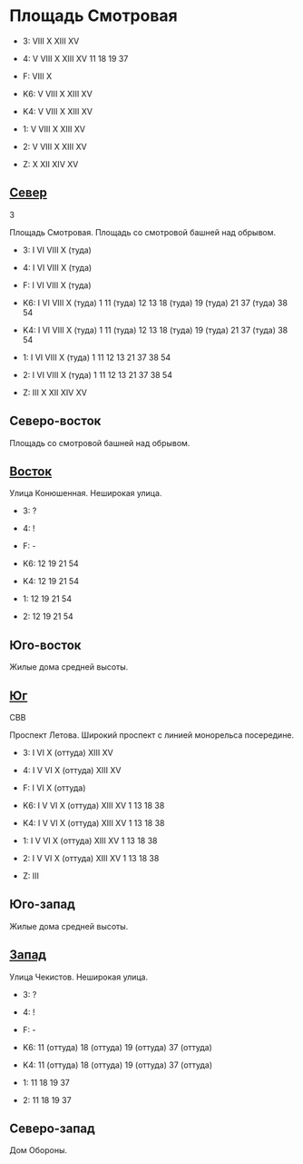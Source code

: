 # Площадь Смотровая

* 3:    VIII    X   XIII    XV
* 4:    V   VIII    X   XIII    XV
        11  18  19  37
* F:    VIII    X

* K6:   V   VIII    X   XIII    XV
* K4:   V   VIII    X   XIII    XV
* 1:    V   VIII    X   XIII    XV
* 2:    V   VIII    X   XIII    XV

* Z:    X   XII XIV XV

## [Север](./590045.md)

З

Площадь Смотровая.
Площадь со смотровой башней над обрывом.

* 3:    I   VI  VIII    X (туда)
* 4:    I   VI  VIII    X (туда)
* F:    I   VI  VIII    X (туда)

* K6:   I   VI  VIII    X (туда)
        1   11 (туда)   12  13  18 (туда)
        19 (туда)   21  37 (туда)   38  54
* K4:   I   VI  VIII    X (туда)
        1   11 (туда)   12  13  18 (туда)
        19 (туда)   21  37 (туда)   38  54
* 1:    I   VI  VIII    X (туда)
        1   11  12  13  21
        37  38  54
* 2:    I   VI  VIII    X (туда)
        1   11  12  13  21
        37  38  54

* Z:    III X   XII XIV XV

## Северо-восток

Площадь со смотровой башней над обрывом.

## [Восток](./600050.md)

Улица Конюшенная.
Неширокая улица.

* 3:    ?
* 4:    !
* F:    -

* K6:   12  19  21  54
* K4:   12  19  21  54
* 1:    12  19  21  54
* 2:    12  19  21  54

## Юго-восток

Жилые дома средней высоты.

## [Юг](./590055.md)

СВВ

Проспект Летова.
Широкий проспект с линией монорельса посередине.

* 3:    I   VI  X (оттуда)  XIII    XV
* 4:    I   V   VI  X (оттуда)  XIII    XV
* F:    I   VI  X (оттуда)

* K6:   I   V   VI  X (оттуда)  XIII    XV
        1   13  18  38
* K4:   I   V   VI  X (оттуда)  XIII    XV
        1   13  18  38
* 1:    I   V   VI  X (оттуда)  XIII    XV
        1   13  18  38
* 2:    I   V   VI  X (оттуда)  XIII    XV
        1   13  18  38

* Z:    III

## Юго-запад

Жилые дома средней высоты.

## [Запад](./10585050.md)

Улица Чекистов.
Неширокая улица.

* 3:    ?
* 4:    !
* F:    -

* K6:   11 (оттуда) 18 (оттуда) 19 (оттуда) 37 (оттуда)
* K4:   11 (оттуда) 18 (оттуда) 19 (оттуда) 37 (оттуда)
* 1:    11  18  19  37
* 2:    11  18  19  37

## Северо-запад

Дом Обороны.

